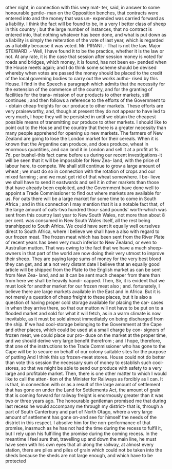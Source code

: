 other night, in connection with this very mat- ter, said, in answer to some honourable gentle- man on the Opposition benches, that contracts were entered into and the money that was un- expended was carried forward as a liability. I think the fact will be found to be, in a very I better class of sheep in this country ; but the large number of instances, that no contract is entered into, that nothing whatever has been done, and what is put down as a liability is simply the reiteration of the vote of last year, which is regarded as a liability because it was voted. Mr. PIRANI .- That is not the law. Major STEWARD .- Well, I have found it to be the practice, whether it is the law or not. At any rate, it is the case that session after session money is voted for roads and bridges, which money, it is found, has not been ex- pended when the House meets again; and I do think some scheme should be devised whereby when votes are passed the money should be placed to the credit of the local governing bodies to carry out the works autho- rised by this House. I find in the Speech a paragraph which admits that the necessity for the extension of the commerce of the country, and for the granting of facilities for the trans- mission of our products to other markets, still continues ; and then follows a reference to the efforts of the Government to - obtain cheap freights for our produce to other markets. These efforts are very praiseworthy, and, though at present they do not appear to have led to very much, I hope they will be persisted in until we obtain the cheapest possible means of transmitting our produce to other markets. I should like to point out to the House and the country that there is a greater necessity than many people apprehend for opening up new markets. The farmers of New Zealand are going to lose the London market for their cereals. When it is known that the Argentine can produce, and does produce, wheat in enormous quantities, and can land it in London and sell it at a profit at 1s. 7d. per bushel-this fact came before us during our recent investigations-it will be seen that it will be impossible for New Zea- land, with the price of labour here, to compete. We shall still continue to grow a large amount of wheat ; we must do so in connection with the rotation of crops and our mixed farming ; and we must get rid of that wheat somewhere. I be- lieve we shall have to send it eastwards and sell it in other markets than those that have already been exploited, and the Government have done well to appoint a Trade Commissioner to find out where markets are available for us. For oats there will be a large market for some time to come in South Africa ; and in this connection I may mention that it is a notable fact that, of the large amount of oats-two hundred thou- sand pounds' worth-which was sent from this country last year to New South Wales, not more than about 8 per cent. was consumed in New South Wales itself, all the rest being transhipped to South Africa. We could have sent it equally well ourselves direct to South Africa, where I believe we shall have a also with regard to our frozen meat. The frozen meat which has been sent from the River Plate of recent years has been very much inferior to New Zealand, or even to Australian mutton. That was owing to the fact that we have a much sheep-owners in that part of the world are now doing their very utmost to improve their sheep. They are paying large sums of money for the very best blood they can get, and at a not very distant date I believe that an equally good article will be shipped from the Plate to the English market as can be sent from New Zea- land, and as it can be sent much cheaper from there than from here we shall be heavily handi- capped. Then, Sir, it is evident that we must look for another market for our frozen meat also ; and. fortunately, I believe there are large markets available in the East and in Africa. But it is not merely a question of cheap freight to these places, but it is also a question of having proper cold storage available for placing the car- cases in when they arrive there, so that our mutton will not have to be put on to a flooded market and sold for what it will fetch, as in a warm climate is now inevitable, as it must be sold almost immediately on being discharged from the ship. If we had cool-storage belonging to the Government at the Cape and other places, which could be used at a small charge by con- signors of frozen meat, we could place our pro- duce on the market at the proper time, and we should derive very large benefit therefrom ; and I hope, therefore, that one of the instructions to the Trade Commissioner who has gone to the Cape will be to secure on behalf of our colony suitable sites for the purpose of putting And I think this up frozen-meat stores. House could not do better than vote this session the necessary sum of money to establish such cool-stores, so that we might be able to send our produce with safety to a very large and profitable market. Then, there is one other matter to which I would like to call the atten- tion of the Minister for Railways as forcibly as I can. It is that, in connection with or as a result of the large amount of settlement that has gone on under the Land for Settlements Act, the amount of grain that is coming forward for railway freight is enormously greater than it was two or three years ago. The honourable gentleman promised me that during last recess he would accompany me through my district- that is, through a part of South Canterbury and part of North Otago, where a very large amount of settlement has gone on-and see for himself the needs of the district in this respect. I absolve him for the non-performance of that promise, inasmuch as he has not had the time during the recess to fulfil it, but I rely upon his fulfilling the promise during the coming recess. In the meantime I feel sure that, travelling up and down the main line, he must have seen with his own eyes that all along the railway, at almost every station, there are piles and piles of grain which could not be taken into the sheds because the sheds are not large enough, and which have to be protected 